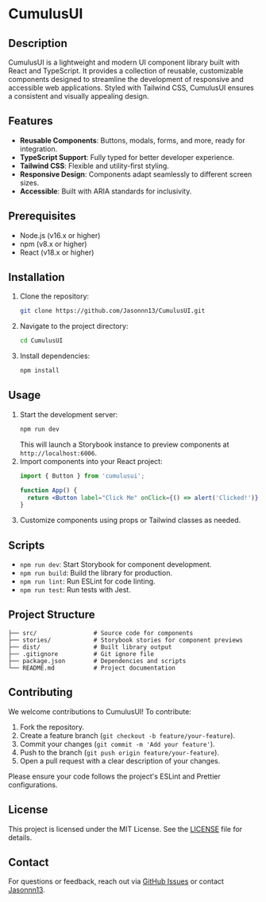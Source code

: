 # CumulusUI

## Description
CumulusUI is a lightweight and modern UI component library built with React and TypeScript. It provides a collection of reusable, customizable components designed to streamline the development of responsive and accessible web applications. Styled with Tailwind CSS, CumulusUI ensures a consistent and visually appealing design.

## Features
- **Reusable Components**: Buttons, modals, forms, and more, ready for integration.
- **TypeScript Support**: Fully typed for better developer experience.
- **Tailwind CSS**: Flexible and utility-first styling.
- **Responsive Design**: Components adapt seamlessly to different screen sizes.
- **Accessible**: Built with ARIA standards for inclusivity.

## Prerequisites
- Node.js (v16.x or higher)
- npm (v8.x or higher)
- React (v18.x or higher)

## Installation
1. Clone the repository:
   ```bash
   git clone https://github.com/Jasonnn13/CumulusUI.git
   ```
2. Navigate to the project directory:
   ```bash
   cd CumulusUI
   ```
3. Install dependencies:
   ```bash
   npm install
   ```

## Usage
1. Start the development server:
   ```bash
   npm run dev
   ```
   This will launch a Storybook instance to preview components at `http://localhost:6006`.
2. Import components into your React project:
   ```jsx
   import { Button } from 'cumulusui';

   function App() {
     return <Button label="Click Me" onClick={() => alert('Clicked!')} />;
   }
   ```
3. Customize components using props or Tailwind classes as needed.

## Scripts
- `npm run dev`: Start Storybook for component development.
- `npm run build`: Build the library for production.
- `npm run lint`: Run ESLint for code linting.
- `npm run test`: Run tests with Jest.

## Project Structure
```
├── src/                # Source code for components
├── stories/            # Storybook stories for component previews
├── dist/               # Built library output
├── .gitignore          # Git ignore file
├── package.json        # Dependencies and scripts
└── README.md           # Project documentation
```

## Contributing
We welcome contributions to CumulusUI! To contribute:
1. Fork the repository.
2. Create a feature branch (`git checkout -b feature/your-feature`).
3. Commit your changes (`git commit -m 'Add your feature'`).
4. Push to the branch (`git push origin feature/your-feature`).
5. Open a pull request with a clear description of your changes.

Please ensure your code follows the project's ESLint and Prettier configurations.

## License
This project is licensed under the MIT License. See the [LICENSE](LICENSE) file for details.

## Contact
For questions or feedback, reach out via [GitHub Issues](https://github.com/Jasonnn13/CumulusUI/issues) or contact [Jasonnn13](https://github.com/Jasonnn13).

